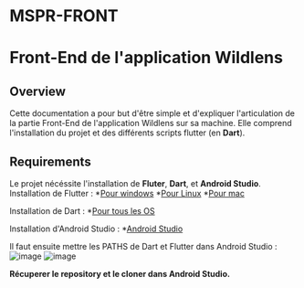 # MSPR-FRONT
# Front-End de l'application Wildlens

## Overview
Cette documentation a pour but d'être simple et d'expliquer l'articulation de la partie Front-End de l'application Wildlens sur sa machine. Elle comprend l'installation du projet et des différents scripts flutter (en **Dart**).

## Requirements
Le projet nécéssite l'installation de **Fluter**, **Dart**, et **Android Studio**.
Installation de Flutter : 
*[Pour windows](https://docs.flutter.dev/get-started/install/windows/desktop)
*[Pour Linux](https://docs.flutter.dev/get-started/install/linux)
*[Pour mac](https://docs.flutter.dev/get-started/install/macos/desktop)

Installation de Dart : 
*[Pour tous les OS](https://dart.dev/get-dart)

Installation d'Android Studio : 
*[Android Studio](https://developer.android.com/studio/install)

Il faut ensuite mettre les PATHS de Dart et Flutter dans Android Studio :
![image](https://github.com/DorianFIGUERAS/MSPR-FRONT/assets/127091847/3b85e584-8e51-4fe8-8507-7568c16f2b11)
![image](https://github.com/DorianFIGUERAS/MSPR-FRONT/assets/127091847/6c677a08-eb17-42c3-aa5f-554a3580dffc)

**Récuperer le repository et le cloner dans Android Studio.**








